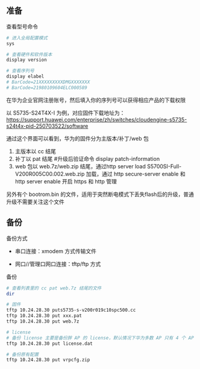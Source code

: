 ## 准备

查看型号命令

```bash
# 进入全局配置模式
sys

# 查看硬件和软件版本
display version

# 查看序列号
display elabel
# BarCode=21XXXXXXXXXDMGXXXXXXX
# BarCode=21980109604ELC000589
```

在华为企业官网注册账号，然后填入你的序列号可以获得相应产品的下载权限


以 S5735-S24T4X-I 为例，对应固件下载地址为：<https://support.huawei.com/enterprise/zh/switches/cloudengine-s5735-s24t4x-pid-250703522/software>

通过这个界面可以看到，华为的固件分为主版本/补丁/web 包

1. 主版本以 cc 结尾
2. 补丁以 pat 结尾  #升级后验证命令 display patch-information
3. web 包以 web.7z/web.zip 结尾，通过http server load S5700SI-Full-V200R005C00.002.web.zip 加载，通过 http secure-server enable 和 http server enable 开启 https 和 http 管理

另外有个 bootrom.bin 的文件，适用于突然断电模式下丢失flash后的升级，普通升级不需要关注这个文件

## 备份

备份方式

- 串口连接：xmodem 方式传输文件

- 网口//管理口网口连接：tftp/ftp 方式

备份

```bash
# 查看列表里的 cc pat web.7z 结尾的文件
dir

# 固件
tftp 10.24.28.30 puts5735-s-v200r019c10spc500.cc
tftp 10.24.28.30 put xxx.pat
tftp 10.24.28.30 put web.7z

# license
# 备份 license 主要是备份胖 AP 的 license，默认情况下华为多数 AP 只有 4 个 AP 的授权，多了要买 license
tftp 10.24.28.30 put license.dat

# 备份原有配置
tftp 10.24.28.30 put vrpcfg.zip
```

